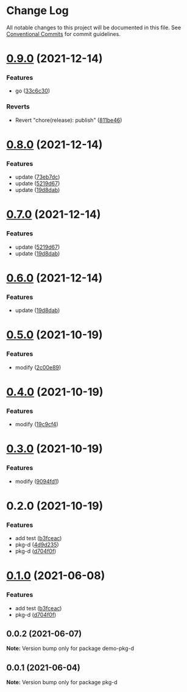 # Change Log

All notable changes to this project will be documented in this file.
See [Conventional Commits](https://conventionalcommits.org) for commit guidelines.

# [0.9.0](https://github.com/MrSeaWave/lerna-demo/compare/@sea-org/demo-pkg-d@0.9.0...@sea-org/demo-pkg-d@0.9.0) (2021-12-14)


### Features

* go ([33c6c30](https://github.com/MrSeaWave/lerna-demo/commit/33c6c300b076764f84351ad8da85149bffda63d3))


### Reverts

* Revert "chore(release): publish" ([811be46](https://github.com/MrSeaWave/lerna-demo/commit/811be4667b2d6a857b236c27342d946f72cc7537))





# [0.8.0](https://github.com/MrSeaWave/lerna-demo/compare/@sea-org/demo-pkg-d@0.5.0...@sea-org/demo-pkg-d@0.8.0) (2021-12-14)


### Features

* update ([73eb7dc](https://github.com/MrSeaWave/lerna-demo/commit/73eb7dc68512876d243edd2d4a5f3b2accc1f36c))
* update ([5219d67](https://github.com/MrSeaWave/lerna-demo/commit/5219d6763cf9894bcd5202d6cc4fa76d5e0d2810))
* update ([19d8dab](https://github.com/MrSeaWave/lerna-demo/commit/19d8dabfe49dfdf58c7f126768f83852b17e67ba))





# [0.7.0](https://github.com/MrSeaWave/lerna-demo/compare/@sea-org/demo-pkg-d@0.5.0...@sea-org/demo-pkg-d@0.7.0) (2021-12-14)


### Features

* update ([5219d67](https://github.com/MrSeaWave/lerna-demo/commit/5219d6763cf9894bcd5202d6cc4fa76d5e0d2810))
* update ([19d8dab](https://github.com/MrSeaWave/lerna-demo/commit/19d8dabfe49dfdf58c7f126768f83852b17e67ba))





# [0.6.0](https://github.com/MrSeaWave/lerna-demo/compare/@sea-org/demo-pkg-d@0.5.0...@sea-org/demo-pkg-d@0.6.0) (2021-12-14)


### Features

* update ([19d8dab](https://github.com/MrSeaWave/lerna-demo/commit/19d8dabfe49dfdf58c7f126768f83852b17e67ba))





# [0.5.0](https://github.com/MrSeaWave/lerna-demo/compare/@sea-org/demo-pkg-d@0.4.0...@sea-org/demo-pkg-d@0.5.0) (2021-10-19)


### Features

* modify ([2c00e89](https://github.com/MrSeaWave/lerna-demo/commit/2c00e890a2a01ff1b85d11588d591d3d054133ca))





# [0.4.0](https://github.com/MrSeaWave/lerna-demo/compare/@sea-org/demo-pkg-d@0.3.0...@sea-org/demo-pkg-d@0.4.0) (2021-10-19)


### Features

* modify ([19c9cf4](https://github.com/MrSeaWave/lerna-demo/commit/19c9cf42069c6158fc315a4302f36eae7b1f3c2d))





# [0.3.0](https://github.com/MrSeaWave/lerna-demo/compare/@sea-org/demo-pkg-d@0.2.0...@sea-org/demo-pkg-d@0.3.0) (2021-10-19)


### Features

* modify ([9094fd1](https://github.com/MrSeaWave/lerna-demo/commit/9094fd10133af0ab08590f782bf3a4bc95344984))





# 0.2.0 (2021-10-19)


### Features

* add test ([b3fceac](https://github.com/MrSeaWave/lerna-demo/commit/b3fceac55f74468a9b88e7c31778ebe1fec0e6c4))
* pkg-d ([4d9d235](https://github.com/MrSeaWave/lerna-demo/commit/4d9d2353e806aa8a3d401365ffa71719f000d06a))
* pkg-d ([d704f0f](https://github.com/MrSeaWave/lerna-demo/commit/d704f0f9adbdff4e31959aa4a69e59783b0a2bcb))





# [0.1.0](https://github.com/MrSeaWave/lerna-demo/compare/demo-pkg-d@0.0.2...demo-pkg-d@0.1.0) (2021-06-08)


### Features

* add test ([b3fceac](https://github.com/MrSeaWave/lerna-demo/commit/b3fceac55f74468a9b88e7c31778ebe1fec0e6c4))
* pkg-d ([d704f0f](https://github.com/MrSeaWave/lerna-demo/commit/d704f0f9adbdff4e31959aa4a69e59783b0a2bcb))





## 0.0.2 (2021-06-07)

**Note:** Version bump only for package demo-pkg-d





## 0.0.1 (2021-06-04)

**Note:** Version bump only for package pkg-d
